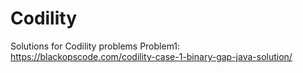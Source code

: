 # Codility
Solutions for Codility problems
Problem1:
https://blackopscode.com/codility-case-1-binary-gap-java-solution/
